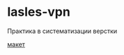 # lasles-vpn
Практика в систематизации верстки

[макет](https://www.figma.com/file/21sWdvA6ffslC9VFGC2ytm/FREEBIES-Landingpage-LaslesVPN-Community?node-id=1%3A2)
